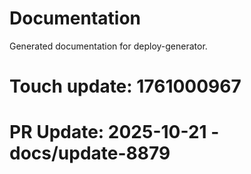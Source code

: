 # Documentation

Generated documentation for deploy-generator.

# Touch update: 1761000967

# PR Update: 2025-10-21 - docs/update-8879
